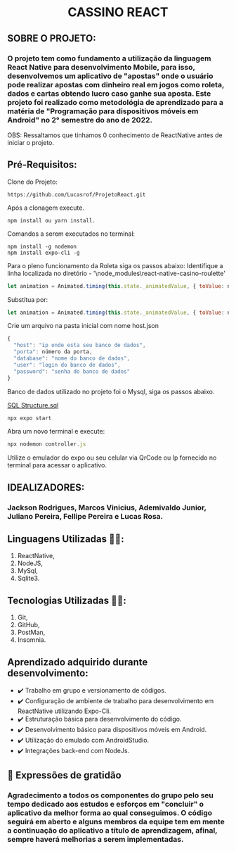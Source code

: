# <h1 align="center"> **CASSINO REACT** </h1>

## SOBRE O PROJETO:
### O projeto tem como fundamento a utilização da linguagem __React Native__ para desenvolvimento Mobile, para isso, desenvolvemos um aplicativo de "apostas" onde o usuário pode realizar apostas com dinheiro real em jogos como roleta, dados e cartas obtendo lucro caso ganhe sua aposta. Este projeto foi realizado como metodológia de aprendizado para a matéria de "Programação para dispositivos móveis em Android" no 2° semestre do ano de 2022.
OBS: Ressaltamos que tinhamos 0 conhecimento de ReactNative antes de iniciar o projeto.
## Pré-Requisitos:
Clone do Projeto:
```
https://github.com/Lucasrof/ProjetoReact.git
```
Após a clonagem execute.
```
npm install ou yarn install.
```
Comandos a serem executados no terminal:
```
npm install -g nodemon
npm install expo-cli -g
```
Para o pleno funcionamento da Roleta siga os passos abaixo:
Identifique a linha localizada no diretório - '\node_modules\react-native-casino-roulette'
```javascript
let animation = Animated.timing(this.state._animatedValue, { toValue: nextItem, easing, duration })
```
Substitua por:
```javascript
let animation = Animated.timing(this.state._animatedValue, { toValue: nextItem, easing, duration,useNativeDriver:true })
```
Crie um arquivo na pasta inicial com nome host.json
```javascript
{
  "host": "ip onde esta seu banco de dados",
  "porta": número da porta,
  "database": "nome do banco de dados",
  "user": "login do banco de dados",
  "password": "senha do banco de dados"
}
```
Banco de dados utilizado no projeto foi o Mysql, siga os passos abaixo.

<a href="https://github.com/Lucasrof/ProjetoReact/blob/a7c60cd13595193aa46b80df1560c8afdadb4e52/Structure%20Cassino.sql">SQL Structure.sql</a>

```javascript
npx expo start
```
Abra um novo terminal e execute:
```javascript
npx nodemon controller.js
```
Utilize o emulador do expo ou seu celular via QrCode ou Ip fornecido no terminal para acessar o aplicativo. 
## IDEALIZADORES:
### Jackson Rodrigues, Marcos Vinicius, Ademivaldo Junior, Juliano Pereira, Fellipe Pereira e Lucas Rosa.
## Linguagens Utilizadas 👨‍💻:
1. ReactNative, 
2. NodeJS,
3. MySql,
4. Sqlite3.
## Tecnologias Utilizadas 👨‍💻:
1. Git,
2. GitHub,
3. PostMan,
4. Insomnia.
## Aprendizado adquirido durante desenvolvimento:
- ✔️ Trabalho em grupo e versionamento de códigos.
- ✔️ Configuração de ambiente de trabalho para desenvolvimento em ReactNative utilizando Expo-Cli.
- ✔️ Estruturação básica para desenvolvimento do código.
- ✔️ Desenvolvimento básico para dispositivos móveis em Android.
- ✔️ Utilização do emulado com AndroidStudio.
- ✔️ Integrações back-end com NodeJs.
## 🎁 Expressões de gratidão
### Agradecimento a todos os componentes do grupo pelo seu tempo dedicado aos estudos e esforços em "concluir" o aplicativo da melhor forma ao qual conseguimos. O código seguirá em aberto e alguns membros da equipe tem em mente a continuação do aplicativo a título de aprendizagem, afinal, sempre haverá melhorias a serem implementadas.





